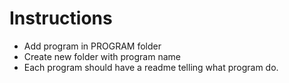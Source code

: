 # Instructions
 
* Add program in PROGRAM folder
* Create new folder with program name
* Each program should have a readme telling what program do.